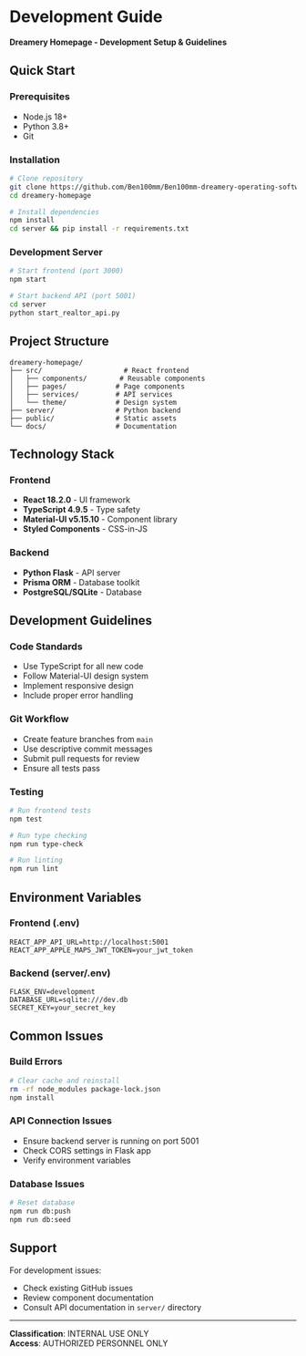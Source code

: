 # Development Guide

**Dreamery Homepage - Development Setup & Guidelines**

## Quick Start

### Prerequisites
- Node.js 18+ 
- Python 3.8+
- Git

### Installation
```bash
# Clone repository
git clone https://github.com/Ben100mm/Ben100mm-dreamery-operating-software.git
cd dreamery-homepage

# Install dependencies
npm install
cd server && pip install -r requirements.txt
```

### Development Server
```bash
# Start frontend (port 3000)
npm start

# Start backend API (port 5001)
cd server
python start_realtor_api.py
```

## Project Structure

```
dreamery-homepage/
├── src/                    # React frontend
│   ├── components/        # Reusable components
│   ├── pages/            # Page components
│   ├── services/         # API services
│   └── theme/            # Design system
├── server/               # Python backend
├── public/               # Static assets
└── docs/                 # Documentation
```

## Technology Stack

### Frontend
- **React 18.2.0** - UI framework
- **TypeScript 4.9.5** - Type safety
- **Material-UI v5.15.10** - Component library
- **Styled Components** - CSS-in-JS

### Backend
- **Python Flask** - API server
- **Prisma ORM** - Database toolkit
- **PostgreSQL/SQLite** - Database

## Development Guidelines

### Code Standards
- Use TypeScript for all new code
- Follow Material-UI design system
- Implement responsive design
- Include proper error handling

### Git Workflow
- Create feature branches from `main`
- Use descriptive commit messages
- Submit pull requests for review
- Ensure all tests pass

### Testing
```bash
# Run frontend tests
npm test

# Run type checking
npm run type-check

# Run linting
npm run lint
```

## Environment Variables

### Frontend (.env)
```
REACT_APP_API_URL=http://localhost:5001
REACT_APP_APPLE_MAPS_JWT_TOKEN=your_jwt_token
```

### Backend (server/.env)
```
FLASK_ENV=development
DATABASE_URL=sqlite:///dev.db
SECRET_KEY=your_secret_key
```

## Common Issues

### Build Errors
```bash
# Clear cache and reinstall
rm -rf node_modules package-lock.json
npm install
```

### API Connection Issues
- Ensure backend server is running on port 5001
- Check CORS settings in Flask app
- Verify environment variables

### Database Issues
```bash
# Reset database
npm run db:push
npm run db:seed
```

## Support

For development issues:
- Check existing GitHub issues
- Review component documentation
- Consult API documentation in `server/` directory

---

**Classification**: INTERNAL USE ONLY  
**Access**: AUTHORIZED PERSONNEL ONLY
